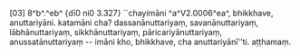 [03] 8^b^.^eb^ {dī0 ni0 3.327} ``chayimāni ^a^V2.0006^ea^, bhikkhave, anuttariyāni.  katamāni cha? dassanānuttariyaṃ, savanānuttariyaṃ, lābhānuttariyaṃ,  sikkhānuttariyaṃ, pāricariyānuttariyaṃ, anussatānuttariyaṃ -- imāni  kho, bhikkhave, cha anuttariyānī''ti. aṭṭhamaṃ.